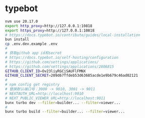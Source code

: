 <!--
 * @Author: jackning 270580156@qq.com
 * @Date: 2024-12-09 22:12:39
 * @LastEditors: jackning 270580156@qq.com
 * @LastEditTime: 2024-12-26 17:36:55
 * @Description: bytedesk.com https://github.com/Bytedesk/bytedesk
 *   Please be aware of the BSL license restrictions before installing Bytedesk IM – 
 *  selling, reselling, or hosting Bytedesk IM as a service is a breach of the terms and automatically terminates your rights under the license. 
 *  仅支持企业内部员工自用，严禁私自用于销售、二次销售或者部署SaaS方式销售 
 *  Business Source License 1.1: https://github.com/Bytedesk/bytedesk/blob/main/LICENSE 
 *  contact: 270580156@qq.com 
 *  技术/商务联系：270580156@qq.com
 * Copyright (c) 2024 by bytedesk.com, All Rights Reserved. 
-->
# typebot

```bash
nvm use 20.17.0
export http_proxy=http://127.0.0.1:10818
export https_proxy=http://127.0.0.1:10818
# https://docs.typebot.io/contribute/guides/local-installation
bun install
cp .env.dev.example .env
# 
# 获取github app id和secret
# https://docs.typebot.io/self-hosting/configuration
# https://github.com/settings/applications/ 
# https://github.com/settings/applications/2806815
GITHUB_CLIENT_ID=Ov23liyRGCjSAUFlFMNX
GITHUB_CLIENT_SECRET=209d67ffdeb53d63685acde1e9b679c46ad02121
# 
# npm config get registry
# 替换默认端口号：3000 -> 9010, 3001 -> 9011
# NEXTAUTH_URL=http://localhost:9010
# NEXT_PUBLIC_VIEWER_URL=http://localhost:9011
bunx turbo dev --filter=builder... --filter=viewer...
# 
bunx turbo build --filter=builder... --filter=viewer...
```
